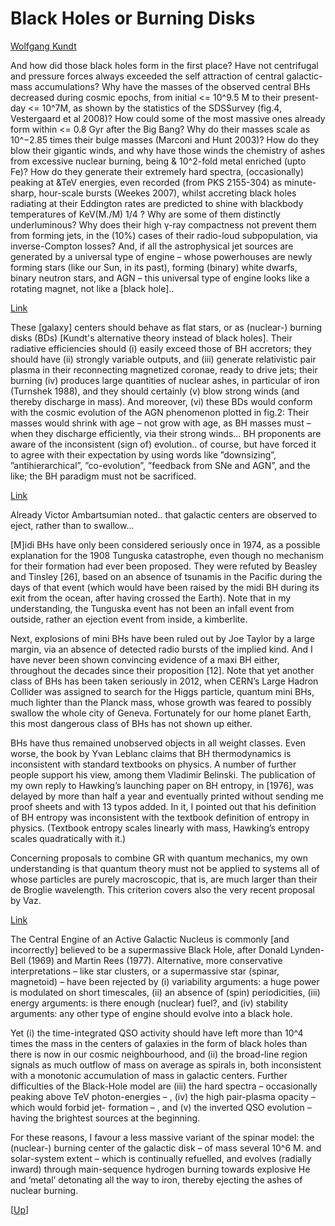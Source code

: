# Black Holes or Burning Disks

[Wolfgang Kundt](https://arxiv.org/abs/0902.3151)

And how did those black holes form in the first place? Have not
centrifugal and pressure forces always exceeded the self attraction of
central galactic-mass accumulations? Why have the masses of the
observed central BHs decreased during cosmic epochs, from initial <=
10^9.5 M to their present-day <= 10^7M, as shown by the statistics of
the SDSSurvey (fig.4, Vestergaard et al 2008)? How could some of the
most massive ones already form within <= 0.8 Gyr after the Big Bang?
Why do their masses scale as 10^−2.85 times their bulge masses
(Marconi and Hunt 2003)? How do they blow their gigantic winds, and
why have those winds the chemistry of ashes from excessive nuclear
burning, being & 10^2-fold metal enriched (upto Fe)? How do they
generate their extremely hard spectra, (occasionally) peaking at &TeV
energies, even recorded (from PKS 2155-304) as minute-sharp,
hour-scale bursts (Weekes 2007), whilst accreting black holes
radiating at their Eddington rates are predicted to shine with
blackbody temperatures of KeV(M./M) 1/4 ?  Why are some of them
distinctly underluminous? Why does their high γ-ray compactness not
prevent them from forming jets, in the (10%) cases of their radio-loud
subpopulation, via inverse-Compton losses?  And, if all the
astrophysical jet sources are generated by a universal type of engine
– whose powerhouses are newly forming stars (like our Sun, in its
past), forming (binary) white dwarfs, binary neutron stars, and AGN –
this universal type of engine looks like a rotating magnet, not like a
[black hole]..

[Link](https://link.springer.com/article/10.1007/s10714-009-0815-9)

These [galaxy] centers should behave as flat stars, or as (nuclear-)
burning disks (BDs) [Kundt's alternative theory instead of black
holes]. Their radiative efficiencies should (i) easily exceed those of
BH accretors; they should have (ii) strongly variable outputs, and
(iii) generate relativistic pair plasma in their reconnecting
magnetized coronae, ready to drive jets; their burning (iv) produces
large quantities of nuclear ashes, in particular of iron (Turnshek
1988), and they should certainly (v) blow strong winds (and thereby
discharge in mass). And moreover, (vi) these BDs would conform with
the cosmic evolution of the AGN phenomenon plotted in fig.2: Their
masses would shrink with age – not grow with age, as BH masses must –
when they discharge efficiently, via their strong winds... BH
proponents are aware of the inconsistent (sign of) evolution.. of
course, but have forced it to agree with their expectation by using
words like ”downsizing”, ”antihierarchical”, ”co-evolution”, ”feedback
from SNe and AGN”, and the like; the BH paradigm must not be
sacrificed.

[Link](https://www.researchgate.net/publication/272370922_A_Brief_Observational_History_of_the_Black-Hole_Spacetimes)

Already Victor Ambartsumian noted.. that galactic centers are observed
to eject, rather than to swallow... 

[M]idi BHs have only been considered seriously once in 1974, as a
possible explanation for the 1908 Tunguska catastrophe, even though no
mechanism for their formation had ever been proposed. They were
refuted by Beasley and Tinsley [26], based on an absence of tsunamis
in the Pacific during the days of that event (which would have been
raised by the midi BH during its exit from the ocean, after having
crossed the Earth). Note that in my understanding, the Tunguska event
has not been an infall event from outside, rather an ejection event
from inside, a kimberlite.

Next, explosions of mini BHs have been ruled out by Joe Taylor by a
large margin, via an absence of detected radio bursts of the implied
kind. And I have never been shown convincing evidence of a maxi BH
either, throughout the decades since their proposition [12]. Note that
yet another class of BHs has been taken seriously in 2012, when CERN’s
Large Hadron Collider was assigned to search for the Higgs particle,
quantum mini BHs, much lighter than the Planck mass, whose growth was
feared to possibly swallow the whole city of Geneva. Fortunately for
our home planet Earth, this most dangerous class of BHs has not shown
up either.

BHs have thus remained unobserved objects in all weight classes. Even
worse, the book by Yvan Leblanc claims that BH thermodynamics is
inconsistent with standard textbooks on physics. A number of further
people support his view, among them Vladimir Belinski. The publication
of my own reply to Hawking’s launching paper on BH entropy, in [1976],
was delayed by more than half a year and eventually printed without
sending me proof sheets and with 13 typos added. In it, I pointed out
that his definition of BH entropy was inconsistent with the textbook
definition of entropy in physics. (Textbook entropy scales linearly
with mass, Hawking’s entropy scales quadratically with it.)

Concerning proposals to combine GR with quantum mechanics, my own
understanding is that quantum theory must not be applied to systems
all of whose particles are purely macroscopic, that is, are much
larger than their de Broglie wavelength. This criterion covers also
the very recent proposal by Vaz.

<a name='centralengine'></a>

[Link](https://arxiv.org/abs/astro-ph/9810059)

The Central Engine of an Active Galactic Nucleus is commonly [and
incorrectly] believed to be a supermassive Black Hole, after Donald
Lynden-Bell (1969) and Martin Rees (1977). Alternative, more
conservative interpretations – like star clusters, or a supermassive
star (spinar, magnetoid) – have been rejected by (i) variability
arguments: a huge power is modulated on short timescales, (ii) an
absence of (spin) periodicities, (iii) energy arguments: is there
enough (nuclear) fuel?, and (iv) stability arguments: any other type
of engine should evolve into a black hole.

Yet (i) the time-integrated QSO activity should have left more than
10^4 times the mass in the centers of galaxies in the form of black
holes than there is now in our cosmic neighbourhood, and (ii) the
broad-line region signals as much outflow of mass on average as
spirals in, both inconsistent with a monotonic accumulation of mass in
galactic centers. Further difficulties of the Black-Hole model are
(iii) the hard spectra – occasionally peaking above TeV
photon-energies – , (iv) the high pair-plasma opacity – which would
forbid jet- formation – , and (v) the inverted QSO evolution – having
the brightest sources at the beginning.

For these reasons, I favour a less massive variant of the spinar
model: the (nuclear-) burning center of the galactic disk – of mass
several 10^6 M. and solar-system extent – which is continually
refuelled, and evolves (radially inward) through main-sequence
hydrogen burning towards explosive He and ‘metal’ detonating all the
way to iron, thereby ejecting the ashes of nuclear burning.

[[Up](../../2018/09/junk-science.html)]
